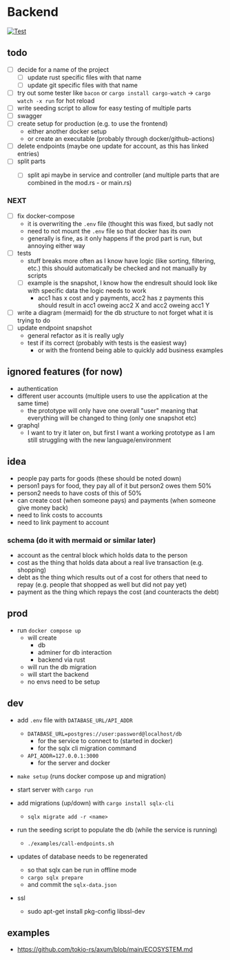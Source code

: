 # Backend

[![Test](https://github.com/eckon/rust-backend/actions/workflows/test.yml/badge.svg)](https://github.com/eckon/rust-backend/actions/workflows/test.yml)

## todo
- [ ] decide for a name of the project
  - [ ] update rust specific files with that name
  - [ ] update git specific files with that name
- [ ] try out some tester like `bacon` or `cargo install cargo-watch` -> `cargo watch -x run` for hot reload
- [ ] write seeding script to allow for easy testing of multiple parts
- [ ] swagger
- [ ] create setup for production (e.g. to use the frontend)
  - either another docker setup
  - or create an executable (probably through docker/github-actions)
- [ ] delete endpoints (maybe one update for account, as this has linked entries)
- [ ] split parts
  - [ ] split api maybe in service and controller (and multiple parts that are combined in the mod.rs - or main.rs)


### NEXT
- [ ] fix docker-compose
  - it is overwriting the `.env` file (thought this was fixed, but sadly not
  - need to not mount the `.env` file so that docker has its own
  - generally is fine, as it only happens if the prod part is run, but annoying either way
- [ ] tests
  - stuff breaks more often as I know have logic (like sorting, filtering, etc.) this should automatically be checked and not manually by scripts
  - [ ] example is the snapshot, I know how the endresult should look like with specific data the logic needs to work
    - acc1 has x cost and y payments, acc2 has z payments this should result in acc1 oweing acc2 X and acc2 oweing acc1 Y
- [ ] write a diagram (mermaid) for the db structure to not forget what it is trying to do
- [ ] update endpoint snapshot
  - general refactor as it is really ugly
  - test if its correct (probably with tests is the easiest way)
    - or with the frontend being able to quickly add business examples


## ignored features (for now)
- authentication
- different user accounts (multiple users to use the application at the same time)
  - the prototype will only have one overall "user" meaning that everything will be changed to thing (only one snapshot etc)
- graphql
  - I want to try it later on, but first I want a working prototype as I am still struggling with the new language/environment


## idea
- people pay parts for goods (these should be noted down)
- person1 pays for food, they pay all of it but person2 owes them 50%
- person2 needs to have costs of this of 50%
- can create cost (when someone pays) and payments (when someone give money back)
- need to link costs to accounts
- need to link payment to account


### schema (do it with mermaid or similar later)
- account as the central block which holds data to the person
- cost as the thing that holds data about a real live transaction (e.g. shopping)
- debt as the thing which results out of a cost for others that need to repay (e.g. people that shopped as well but did not pay yet)
- payment as the thing which repays the cost (and counteracts the debt)


## prod
- run `docker compose up`
  - will create
    - db
    - adminer for db interaction
    - backend via rust
  - will run the db migration
  - will start the backend
  - no envs need to be setup


## dev
- add `.env` file with `DATABASE_URL/API_ADDR`
  - `DATABASE_URL=postgres://user:password@localhost/db`
    - for the service to connect to (started in docker)
    - for the sqlx cli migration command
  - `API_ADDR=127.0.0.1:3000`
    - for the server and docker
- `make setup` (runs docker compose up and migration)
- start server with `cargo run`
- add migrations (up/down) with `cargo install sqlx-cli`
  - `sqlx migrate add -r <name>`
- run the seeding script to populate the db (while the service is running)
  - `./examples/call-endpoints.sh`
- updates of database needs to be regenerated
  - so that sqlx can be run in offline mode
  - `cargo sqlx prepare`
  - and commit the `sqlx-data.json`

- ssl
  - sudo apt-get install pkg-config libssl-dev


## examples
- https://github.com/tokio-rs/axum/blob/main/ECOSYSTEM.md
